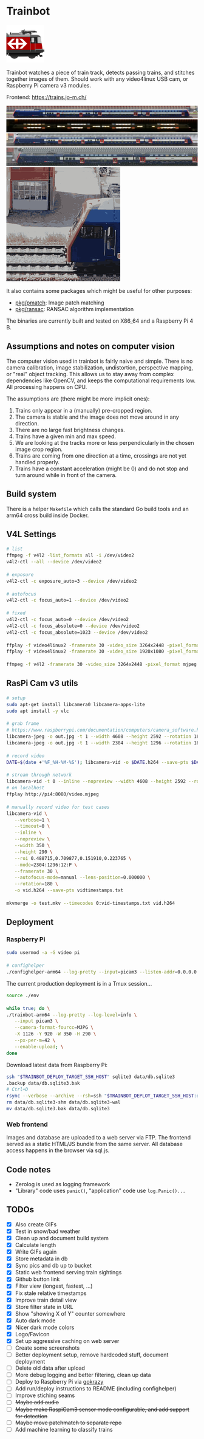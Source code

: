 # Trainbot

<img src="frontend/src/assets/logo-day.svg" height="100" width="100">

Trainbot watches a piece of train track, detects passing trains, and stitches together images of them.
Should work with any video4linux USB cam, or Raspberry Pi camera v3 modules.

Frontend: <https://trains.jo-m.ch/>

[<img src="internal/pkg/stitch/testdata/day.jpg">](internal/pkg/stitch/testdata/day.jpg)
[<img src="internal/pkg/stitch/testdata/night.jpg">](internal/pkg/stitch/testdata/night.jpg)
[<img src="internal/pkg/stitch/testdata/rain.jpg">](internal/pkg/stitch/testdata/rain.jpg)
[<img src="internal/pkg/stitch/testdata/snow.jpg">](internal/pkg/stitch/testdata/snow.jpg)
[<img src="demo.gif">](demo.gif)

It also contains some packages which might be useful for other purposes:

* [pkg/pmatch](pkg/pmatch): Image patch matching
* [pkg/ransac](pkg/ransac): RANSAC algorithm implementation

The binaries are currently built and tested on X86_64 and a Raspberry Pi 4 B.

## Assumptions and notes on computer vision

The computer vision used in trainbot is fairly naive and simple.
There is no camera calibration, image stabilization, undistortion, perspective mapping, or "real" object tracking.
This allows us to stay away from complex dependencies like OpenCV, and keeps the computational requirements low.
All processing happens on CPU.

The assumptions are (there might be more implicit ones):

1. Trains only appear in a (manually) pre-cropped region.
1. The camera is stable and the image does not move around in any direction.
1. There are no large fast brightness changes.
1. Trains have a given min and max speed.
1. We are looking at the tracks more or less perpendicularly in the chosen image crop region.
1. Trains are coming from one direction at a time, crossings are not yet handled properly.
1. Trains have a constant acceleration (might be 0) and do not stop and turn around while in front of the camera.

## Build system

There is a helper `Makefile` which calls the standard Go build tools and an arm64 cross build inside Docker.

## V4L Settings

```bash
# list
ffmpeg -f v4l2 -list_formats all -i /dev/video2
v4l2-ctl --all --device /dev/video2

# exposure
v4l2-ctl -c exposure_auto=3 --device /dev/video2

# autofocus
v4l2-ctl -c focus_auto=1 --device /dev/video2

# fixed
v4l2-ctl -c focus_auto=0 --device /dev/video2
v4l2-ctl -c focus_absolute=0 --device /dev/video2
v4l2-ctl -c focus_absolute=1023 --device /dev/video2

ffplay -f video4linux2 -framerate 30 -video_size 3264x2448 -pixel_format mjpeg /dev/video2
ffplay -f video4linux2 -framerate 30 -video_size 1920x1080 -pixel_format mjpeg /dev/video2

ffmpeg -f v4l2 -framerate 30 -video_size 3264x2448 -pixel_format mjpeg -i /dev/video2 output.avi
```

## RasPi Cam v3 utils

```bash
# setup
sudo apt-get install libcamera0 libcamera-apps-lite
sudo apt install -y vlc

# grab frame
# https://www.raspberrypi.com/documentation/computers/camera_software.html#libcamera-and-libcamera-apps
libcamera-jpeg -o out.jpg -t 1 --width 4608 --height 2592 --rotation 180 --autofocus-mode=manual --lens-position=2
libcamera-jpeg -o out.jpg -t 1 --width 2304 --height 1296 --rotation 180 --autofocus-mode=manual --lens-position=4.5 --roi 0.25,0.5,0.5,0.5

# record video
DATE=$(date +'%F_%H-%M-%S'); libcamera-vid -o $DATE.h264 --save-pts $DATE.txt --width 1080 --height 720 --rotation 180 --autofocus-mode=manual --lens-position=0 -t 0

# stream through network
libcamera-vid -t 0 --inline --nopreview --width 4608 --height 2592 --rotation 180 --codec mjpeg --framerate 5 --listen -o tcp://0.0.0.0:8080 --autofocus-mode=manual --lens-position=0 --roi 0.25,0.5,0.5,0.5
# on localhost
ffplay http://pi4:8080/video.mjpeg

# manually record video for test cases
libcamera-vid \
   --verbose=1 \
   --timeout=0 \
   --inline \
   --nopreview \
   --width 350 \
   --height 290 \
   --roi 0.488715,0.709877,0.151910,0.223765 \
   --mode=2304:1296:12:P \
   --framerate 30 \
   --autofocus-mode=manual --lens-position=0.000000 \
   --rotation=180 \
   -o vid.h264 --save-pts vidtimestamps.txt

mkvmerge -o test.mkv --timecodes 0:vid-timestamps.txt vid.h264
```

## Deployment

### Raspberry Pi

```bash
sudo usermod -a -G video pi

# confighelper
./confighelper-arm64 --log-pretty --input=picam3 --listen-addr=0.0.0.0:8080
```

The current production deployment is in a Tmux session...

```bash
source ./env

while true; do \
./trainbot-arm64 --log-pretty --log-level=info \
   --input picam3 \
   --camera-format-fourcc=MJPG \
   -X 1126 -Y 920 -W 350 -H 290 \
   --px-per-m=42 \
   --enable-upload; \
done
```

Download latest data from Raspberry Pi:

```bash
ssh "$TRAINBOT_DEPLOY_TARGET_SSH_HOST" sqlite3 data/db.sqlite3
.backup data/db.sqlite3.bak
# Ctrl+D
rsync --verbose --archive --rsh=ssh "$TRAINBOT_DEPLOY_TARGET_SSH_HOST:data/" data/
rm data/db.sqlite3-shm data/db.sqlite3-wal
mv data/db.sqlite3.bak data/db.sqlite3
```

### Web frontend

Images and database are uploaded to a web server via FTP.
The frontend served as a static HTML/JS bundle from the same server.
All database access happens in the browser via sql.js.

## Code notes

* Zerolog is used as logging framework
* "Library" code uses `panic()`, "application" code use `log.Panic()...`

## TODOs

- [x] Also create GIFs
- [x] Test in snow/bad weather
- [x] Clean up and document build system
- [x] Calculate length
- [x] Write GIFs again
- [x] Store metadata in db
- [x] Sync pics and db up to bucket
- [x] Static web frontend serving train sightings
- [x] Github button link
- [x] Filter view (longest, fastest, ...)
- [x] Fix stale relative timestamps
- [x] Improve train detail view
- [x] Store filter state in URL
- [x] Show "showing X of Y" counter somewhere
- [x] Auto dark mode
- [x] Nicer dark mode colors
- [x] Logo/Favicon
- [x] Set up aggressive caching on web server
- [ ] Create some screenshots
- [ ] Better deployment setup, remove hardcoded stuff, document deployment
- [ ] Delete old data after upload
- [ ] More debug logging and better filtering, clean up data
- [ ] Deploy to Raspberry Pi via [gokrazy](https://gokrazy.org/)
- [ ] Add run/deploy instructions to README (including confighelper)
- [ ] Improve stiching seams
- [ ] ~~Maybe add audio~~
- [ ] ~~Maybe make RaspiCam3 sensor mode configurable, and add support for detection~~
- [ ] ~~Maybe move patchmatch to separate repo~~
- [ ] Add machine learning to classify trains
